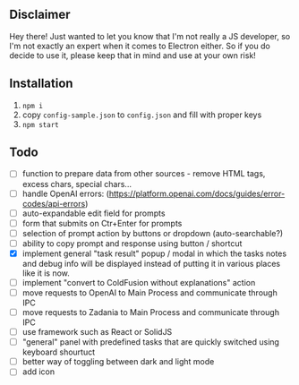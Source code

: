 ## Disclaimer

Hey there! Just wanted to let you know that I'm not really a JS developer, so I'm not exactly an expert when it comes to Electron either. So if you do decide to use it, please keep that in mind and use at your own risk! 

## Installation
1. `npm i`
2. copy `config-sample.json` to `config.json` and fill with proper keys
3. `npm start`

## Todo
- [ ] function to prepare data from other sources - remove HTML tags, excess chars, special chars...
- [ ] handle OpenAI errors: (https://platform.openai.com/docs/guides/error-codes/api-errors)
- [ ] auto-expandable edit field for prompts
- [ ] form that submits on Ctr+Enter for prompts
- [ ] selection of prompt action by buttons or dropdown (auto-searchable?)
- [ ] ability to copy prompt and response using button / shortcut
- [X] implement general "task result" popup / modal in which the tasks notes and debug info will be displayed instead of putting it in various places like it is now.
- [ ] implement "convert to ColdFusion without explanations" action
- [ ] move requests to OpenAI to Main Process and communicate through IPC
- [ ] move requests to Zadania to Main Process and communicate through IPC
- [ ] use framework such as React or SolidJS
- [ ] "general" panel with predefined tasks that are quickly switched using keyboard shourtuct
- [ ] better way of toggling between dark and light mode
- [ ] add icon 